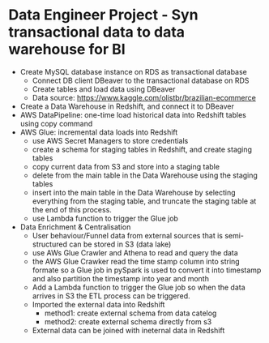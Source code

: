 # Data Engineer Project - Syn transactional data to data warehouse for BI
- Create MySQL database instance on RDS as transactional database<br>
  - Connect DB client DBeaver to the transactional database on RDS<br>
  - Create tables and load data using DBeaver<br>
  - Data source: https://www.kaggle.com/olistbr/brazilian-ecommerce<br>
- Create a Data Warehouse in Redshift, and connect it to DBeaver<br>
- AWS DataPipeline: one-time load historical data into Redshift tables using copy command<br>
- AWS Glue: incremental data loads into Redshift <br>
  - use AWS Secret Managers to store credentials<br>
  - create a schema for staging tables in Redshift, and create staging tables<br>
  - copy current data from S3 and store into a staging table<br>
  - delete from the main table in the Data Warehouse using the staging tables<br>
  - insert into the main table in the Data Warehouse by selecting everything from the staging table, and truncate the staging table at the end of this process.<br>
  - use Lambda function to trigger the Glue job<br>
- Data Enrichment & Centralisation
   - User behaviour/Funnel data from external sources that is semi-structured can be stored in S3 (data lake)
   - use AWs Glue Crawler and Athena to read and query the data
   - the AWS Glue Crawker read the time stamp column into string formate so a Glue job in pySpark is used to convert it into timestamp and also partition the timestamp into year and month
   - Add a Lambda function to trigger the Glue job so when the data arrives in S3 the ETL process can be triggered.
   - Imported the external data into Redshift
      - method1: create external schema from data catelog
      - method2: create external schema directly from s3
   - External data can be joined with ineternal data in Redshift
  
